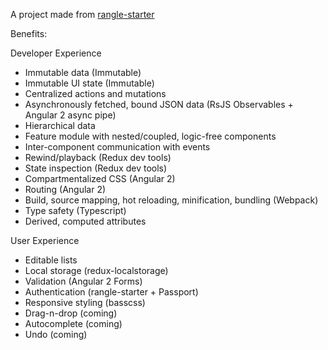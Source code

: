 A project made from [rangle-starter](https://www.npmjs.com/package/rangle-starter)

Benefits:

Developer Experience
- Immutable data (Immutable)
- Immutable UI state (Immutable)
- Centralized actions and mutations
- Asynchronously fetched, bound JSON data (RsJS Observables + Angular 2 async pipe)
- Hierarchical data
- Feature module with nested/coupled, logic-free components
- Inter-component communication with events
- Rewind/playback (Redux dev tools)
- State inspection (Redux dev tools)
- Compartmentalized CSS (Angular 2)
- Routing (Angular 2)
- Build, source mapping, hot reloading, minification, bundling (Webpack)
- Type safety (Typescript)
- Derived, computed attributes

User Experience
- Editable lists
- Local storage (redux-localstorage)
- Validation (Angular 2 Forms)
- Authentication (rangle-starter + Passport)
- Responsive styling (basscss)
- Drag-n-drop (coming)
- Autocomplete (coming)
- Undo (coming)
